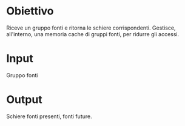 # Obiettivo
Riceve un  gruppo fonti e ritorna le schiere corrispondenti. Gestisce, all'interno, una memoria cache di gruppi fonti, per ridurre gli accessi.
# Input
Gruppo fonti
# Output
Schiere fonti presenti, fonti future.
